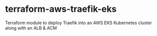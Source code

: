 # terraform-aws-traefik-eks
Terraform module to deploy Traefik into an AWS EKS Kubernetes cluster along with an ALB &amp; ACM
